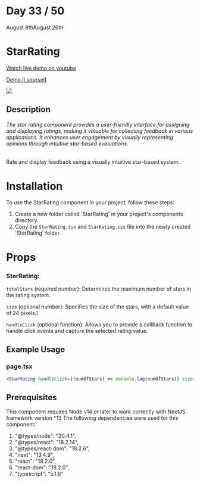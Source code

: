 # Day 33 / 50

August 9thAugust 26th

# StarRating
<a href="https://youtu.be/YjLM6zQjXoQ" target="_blank">Watch live demo on youtube</a>

<a href="https:/ / 50daysofcomponents.netlify.app/StarRating" target="_blank">Demo it yourself</a>

<a href="https:/ / 50daysofcomponents.netlify.app/StarRating" target="_blank"><img src="https://cdn.discordapp.com/attachments/715319623637270638/1138861548849332326/image.png"/></a>  

## Description 

###### The star rating component provides a user-friendly interface for assigning and displaying ratings, making it valuable for collecting feedback in various applications. It enhances user engagement by visually representing opinions through intuitive star-based evaluations.

Rate and display feedback using a visually intuitive star-based system.

# Installation 

To use the StarRating component in your project, follow these steps:

1. Create a new folder called 'StarRating' in your project's components directory.
2. Copy the `StarRating.tsx` and `StarRating.css` file into the newly created 'StarRating' folder.

# Props 
### StarRating:
`totalStars` (required number): Determines the maximum number of stars in the rating system.

`size` (optional number): Specifies the size of the stars, with a default value of 24 pixels.\

`handleClick` (optional function): Allows you to provide a callback function to handle click events and capture the selected rating value.

## Example Usage
### page.tsx
```jsx
<StarRating handleClick={(numOfStars) => console.log(numOfStars)} size={40} totalStars={10} />
```

## Prerequisites
This component requires Node v14 or later to work correctly with NextJS framework version ^13
The following dependencies were used for this component:
1. "@types/node": "20.4.1",
2. "@types/react": "18.2.14",
3. "@types/react-dom": "18.2.6",
4. "next": "13.4.9",
5. "react": "18.2.0",
6. "react-dom": "18.2.0",
7. "typescript": "5.1.6"

